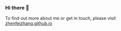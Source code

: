 ### Hi there 👋

<!--
**zhenfeizhang/zhenfeizhang** is a ✨ _special_ ✨ repository because its `README.md` (this file) appears on your GitHub profile.

Here are some ideas to get you started:

- 🔭 I’m currently working on ...
- 🌱 I’m currently learning ...
- 👯 I’m looking to collaborate on ...
- 🤔 I’m looking for help with ...
- 💬 Ask me about ...
- 📫 How to reach me: ...
- 😄 Pronouns: ...
- ⚡ Fun fact: ...
-->
<!-- [![GitHub stats](https://github-readme-stats.vercel.app/api?username=zhenfeizhang&count_private=true&show_icons=true)](https://github.com/zhenfeizhang/github-readme-stats)
[![Top Langs](https://github-readme-stats.vercel.app/api/top-langs/?username=zhenfeizhang&hide=javascript,html,java,C&layout=compact)](https://github.com/zhenfeizhang/github-readme-stats) -->

To find out more about me or get in touch, please visit
[zhenfeizhang.github.io](https://zhenfeizhang.github.io/)

